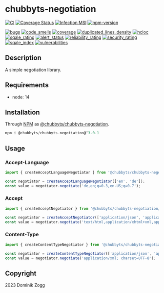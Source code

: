 # chubbyts-negotiation

[![CI](https://github.com/chubbyts/chubbyts-negotiation/workflows/CI/badge.svg?branch=master)](https://github.com/chubbyts/chubbyts-negotiation/actions?query=workflow%3ACI)
[![Coverage Status](https://coveralls.io/repos/github/chubbyts/chubbyts-negotiation/badge.svg?branch=master)](https://coveralls.io/github/chubbyts/chubbyts-negotiation?branch=master)
[![Infection MSI](https://badge.stryker-mutator.io/github.com/chubbyts/chubbyts-negotiation/master)](https://dashboard.stryker-mutator.io/reports/github.com/chubbyts/chubbyts-negotiation/master)
[![npm-version](https://img.shields.io/npm/v/@chubbyts/chubbyts-negotiation.svg)](https://www.npmjs.com/package/@chubbyts/chubbyts-negotiation)

[![bugs](https://sonarcloud.io/api/project_badges/measure?project=chubbyts_chubbyts-negotiation&metric=bugs)](https://sonarcloud.io/dashboard?id=chubbyts_chubbyts-negotiation)
[![code_smells](https://sonarcloud.io/api/project_badges/measure?project=chubbyts_chubbyts-negotiation&metric=code_smells)](https://sonarcloud.io/dashboard?id=chubbyts_chubbyts-negotiation)
[![coverage](https://sonarcloud.io/api/project_badges/measure?project=chubbyts_chubbyts-negotiation&metric=coverage)](https://sonarcloud.io/dashboard?id=chubbyts_chubbyts-negotiation)
[![duplicated_lines_density](https://sonarcloud.io/api/project_badges/measure?project=chubbyts_chubbyts-negotiation&metric=duplicated_lines_density)](https://sonarcloud.io/dashboard?id=chubbyts_chubbyts-negotiation)
[![ncloc](https://sonarcloud.io/api/project_badges/measure?project=chubbyts_chubbyts-negotiation&metric=ncloc)](https://sonarcloud.io/dashboard?id=chubbyts_chubbyts-negotiation)
[![sqale_rating](https://sonarcloud.io/api/project_badges/measure?project=chubbyts_chubbyts-negotiation&metric=sqale_rating)](https://sonarcloud.io/dashboard?id=chubbyts_chubbyts-negotiation)
[![alert_status](https://sonarcloud.io/api/project_badges/measure?project=chubbyts_chubbyts-negotiation&metric=alert_status)](https://sonarcloud.io/dashboard?id=chubbyts_chubbyts-negotiation)
[![reliability_rating](https://sonarcloud.io/api/project_badges/measure?project=chubbyts_chubbyts-negotiation&metric=reliability_rating)](https://sonarcloud.io/dashboard?id=chubbyts_chubbyts-negotiation)
[![security_rating](https://sonarcloud.io/api/project_badges/measure?project=chubbyts_chubbyts-negotiation&metric=security_rating)](https://sonarcloud.io/dashboard?id=chubbyts_chubbyts-negotiation)
[![sqale_index](https://sonarcloud.io/api/project_badges/measure?project=chubbyts_chubbyts-negotiation&metric=sqale_index)](https://sonarcloud.io/dashboard?id=chubbyts_chubbyts-negotiation)
[![vulnerabilities](https://sonarcloud.io/api/project_badges/measure?project=chubbyts_chubbyts-negotiation&metric=vulnerabilities)](https://sonarcloud.io/dashboard?id=chubbyts_chubbyts-negotiation)

## Description

A simple negotiation library.

## Requirements

 * node: 14

## Installation

Through [NPM](https://www.npmjs.com) as [@chubbyts/chubbyts-negotiation][1].

```ts
npm i @chubbyts/chubbyts-negotiation@^3.0.1
```

## Usage

### Accept-Language

```ts
import { createAcceptLanguageNegotiator } from '@chubbyts/chubbyts-negotiation/dist/accept-language-negotiator';

const negotiator = createAcceptLanguageNegotiator(['en', 'de']);
const value = negotiator.negotiate('de,en;q=0.3,en-US;q=0.7');
```

### Accept

```ts
import { createAcceptNegotiator } from '@chubbyts/chubbyts-negotiation/dist/accept-negotiator';

const negotiator = createAcceptNegotiator(['application/json', 'application/xml', 'application/x-yaml']);
const value = negotiator.negotiate('text/html,application/xhtml+xml,application/xml;q=0.9,*/*;q =0.8');
```

### Content-Type

```ts
import { createContentTypeNegotiator } from '@chubbyts/chubbyts-negotiation/dist/content-type-negotiator';

const negotiator = createContentTypeNegotiator(['application/json', 'application/xml', 'application/x-yaml']);
const value = negotiator.negotiate('application/xml; charset=UTF-8');
```

## Copyright

2023 Dominik Zogg

[1]: https://www.npmjs.com/package/@chubbyts/chubbyts-negotiation
